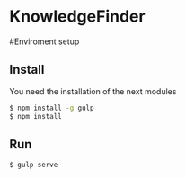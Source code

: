 KnowledgeFinder
===============
#Enviroment setup

## Install
You need the installation of the next modules


```sh
$ npm install -g gulp
$ npm install
```

## Run

```sh
$ gulp serve
```
